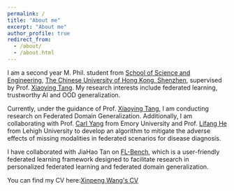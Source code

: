 ```yaml
---
permalink: /
title: "About me"
excerpt: "About me"
author_profile: true
redirect_from: 
  - /about/
  - /about.html
---
```


I am a second year M. Phil. student from [School of Science and Engineering](https://sse.cuhk.edu.cn/en), [The Chinese University of Hong Kong, Shenzhen](https://www.cuhk.edu.cn/en), supervised by Prof. [Xiaoying Tang](https://sse.cuhk.edu.cn/en/faculty/tangxiaoying). My research interests include federated learning, trustworthy AI and OOD generalization.

Currently, under the guidance of Prof. [Xiaoying Tang](https://sse.cuhk.edu.cn/en/faculty/tangxiaoying), I am conducting research on Federated Domain Generalization. Additionally, I am collaborating with Prof. [Carl Yang](https://www.cs.emory.edu/~jyang71/) from Emory University and Prof. [Lifang He](https://engineering.lehigh.edu/faculty/lifang-he) from Lehigh University to develop an algorithm to mitigate the adverse effects of missing modalities in federated scenarios for disease diagnosis.

I have collaborated with JiaHao Tan on [FL-Bench](https://github.com/KarhouTam/FL-bench), which is a user-friendly federated learning framework designed to facilitate research in personalized federated learning and federated domain generalization.

You can find my CV here:[Xinpeng Wang's CV](/files/CV.pdf) 


